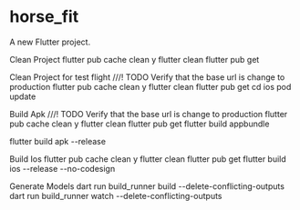# horse_fit

A new Flutter project.

Clean Project
flutter pub cache clean 
y
flutter clean 
flutter pub get


Clean Project for test flight
///! TODO Verify that the base url is change to production 
flutter pub cache clean 
y 
flutter clean 
flutter pub get 
cd ios 
pod update


Build Apk
///! TODO Verify that the base url is change to production
flutter pub cache clean
y
flutter clean
flutter pub get
flutter build appbundle

flutter build apk --release

Build Ios
flutter pub cache clean
y
flutter clean
flutter pub get
flutter build ios --release --no-codesign

Generate Models
dart run build_runner build --delete-conflicting-outputs
dart run build_runner watch --delete-conflicting-outputs
